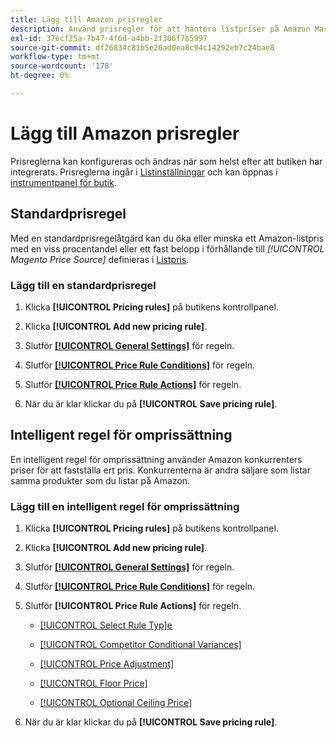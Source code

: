```yaml
---
title: Lägg till Amazon prisregler
description: Använd prisregler för att hantera listpriser på Amazon Marketplace för din Commerce-produktkatalog.
exl-id: 37ecf25a-7b47-4f6d-a4bb-2f306f7b5997
source-git-commit: df26834c81b5e26ad0ea8c94c14292eb7c24bae8
workflow-type: tm+mt
source-wordcount: '178'
ht-degree: 0%

---
```


# Lägg till Amazon prisregler

Prisreglerna kan konfigureras och ändras när som helst efter att butiken har integrerats. Prisreglerna ingår i [Listinställningar](./listing-settings.md) och kan öppnas i [instrumentpanel för butik](./amazon-store-dashboard.md).

## Standardprisregel

Med en standardprisregelåtgärd kan du öka eller minska ett Amazon-listpris med en viss procentandel eller ett fast belopp i förhållande till **[!UICONTROL Magento Price Source*]* definieras i [Listpris](./listing-price.md).

### Lägg till en standardprisregel

1. Klicka **[!UICONTROL Pricing rules]** på butikens kontrollpanel.

1. Klicka **[!UICONTROL Add new pricing rule]**.

1. Slutför **[[!UICONTROL General Settings]](./pricing-rule-general-settings.md)** för regeln.

1. Slutför **[[!UICONTROL Price Rule Conditions]](./pricing-rule-conditions.md)** för regeln.

1. Slutför **[[!UICONTROL Price Rule Actions]](./standard-price-rules.md)** för regeln.

1. När du är klar klickar du på **[!UICONTROL Save pricing rule]**.

## Intelligent regel för omprissättning

En intelligent regel för omprissättning använder Amazon konkurrenters priser för att fastställa ert pris. Konkurrenterna är andra säljare som listar samma produkter som du listar på Amazon.

### Lägg till en intelligent regel för omprissättning

1. Klicka **[!UICONTROL Pricing rules]** på butikens kontrollpanel.

1. Klicka **[!UICONTROL Add new pricing rule]**.

1. Slutför **[[!UICONTROL General Settings]](./pricing-rule-general-settings.md)** för regeln.

1. Slutför **[[!UICONTROL Price Rule Conditions]](./pricing-rule-conditions.md)** för regeln.

1. Slutför **[!UICONTROL Price Rule Actions]** för regeln.

   - [[!UICONTROL Select Rule Typ]e](./intelligent-repricing-rules.md)

   - [[!UICONTROL Competitor Conditional Variances]](./competitor-conditional-variances.md)

   - [[!UICONTROL Price Adjustment]](./price-adjustment.md)

   - [[!UICONTROL Floor Price]](./floor-price.md)

   - [[!UICONTROL Optional Ceiling Price]](./optional-ceiling-price.md)

1. När du är klar klickar du på **[!UICONTROL Save pricing rule]**.
